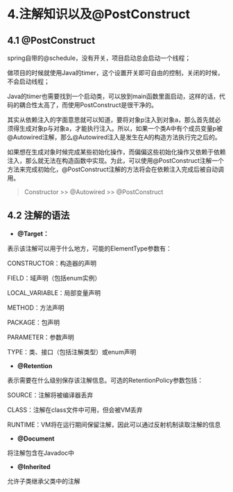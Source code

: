 # 4.注解知识以及@PostConstruct

## 4.1 @PostConstruct

spring自带的@schedule，没有开关，项目启动总会启动一个线程；

做项目的时候就使用Java的timer，这个设置开关即可自由的控制，关闭的时候，不会启动线程；

Java的timer也需要找到一个启动类，可以放到main函数里面启动，这样的话，代码的耦合性太高了，而使用PostConstruct是很干净的。

其实从依赖注入的字面意思就可以知道，要将对象p注入到对象a，那么首先就必须得生成对象p与对象a，才能执行注入。所以，如果一个类A中有个成员变量p被@Autowired注解，那么@Autowired注入是发生在A的构造方法执行完之后的。

如果想在生成对象时候完成某些初始化操作，而偏偏这些初始化操作又依赖于依赖注入，那么就无法在构造函数中实现。为此，可以使用@PostConstruct注解一个方法来完成初始化，@PostConstruct注解的方法将会在依赖注入完成后被自动调用。

> Constructor &gt;&gt; @Autowired &gt;&gt; @PostConstruct

## 4.2 注解的语法

* **@Target：**

表示该注解可以用于什么地方，可能的ElementType参数有：

CONSTRUCTOR：构造器的声明

FIELD：域声明（包括enum实例）

LOCAL\_VARIABLE：局部变量声明

METHOD：方法声明

PACKAGE：包声明

PARAMETER：参数声明

TYPE：类、接口（包括注解类型）或enum声明

* **@Retention**

表示需要在什么级别保存该注解信息。可选的RetentionPolicy参数包括：

SOURCE：注解将被编译器丢弃

CLASS：注解在class文件中可用，但会被VM丢弃

RUNTIME：VM将在运行期间保留注解，因此可以通过反射机制读取注解的信息

* **@Document**

将注解包含在Javadoc中

* **@Inherited**

允许子类继承父类中的注解

